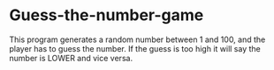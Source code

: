 # Guess-the-number-game
This program generates a random number between 1 and 100, and the player has to guess the number. 
If the guess is too high it will say the number is LOWER and vice versa.
